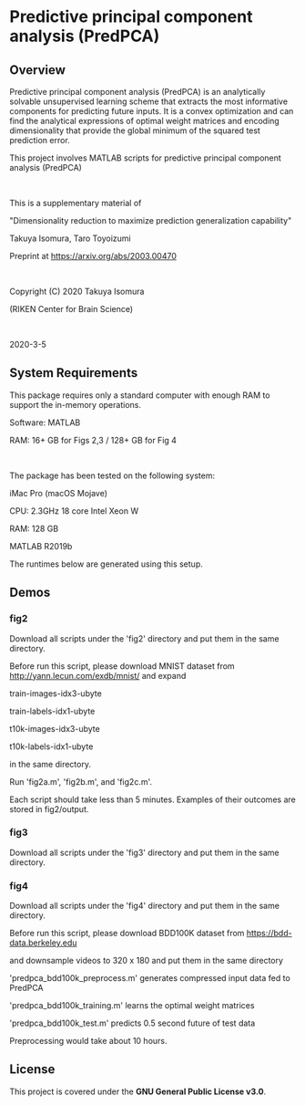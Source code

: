 # Predictive principal component analysis (PredPCA)

## Overview
Predictive principal component analysis (PredPCA) is an analytically solvable unsupervised learning scheme that extracts the most informative components for predicting future inputs. It is a convex optimization and can find the analytical expressions of optimal weight matrices and encoding dimensionality that provide the global minimum of the squared test prediction error.

This project involves MATLAB scripts for predictive principal component analysis (PredPCA)

<br>

This is a supplementary material of

"Dimensionality reduction to maximize prediction generalization capability"

Takuya Isomura, Taro Toyoizumi

Preprint at https://arxiv.org/abs/2003.00470

<br>

Copyright (C) 2020 Takuya Isomura

(RIKEN Center for Brain Science)

<br>

2020-3-5


## System Requirements
This package requires only a standard computer with enough RAM to support the in-memory operations.

Software: MATLAB

RAM: 16+ GB for Figs 2,3 / 128+ GB for Fig 4

<br>

The package has been tested on the following system:

iMac Pro (macOS Mojave)

CPU: 2.3GHz 18 core Intel Xeon W

RAM: 128 GB

MATLAB R2019b

The runtimes below are generated using this setup.


## Demos
### fig2
Download all scripts under the 'fig2' directory and put them in the same directory.

Before run this script, please download MNIST dataset from http://yann.lecun.com/exdb/mnist/ and expand

train-images-idx3-ubyte

train-labels-idx1-ubyte

t10k-images-idx3-ubyte

t10k-labels-idx1-ubyte

in the same directory.

Run 'fig2a.m', 'fig2b.m', and 'fig2c.m'.

Each script should take less than 5 minutes. Examples of their outcomes are stored in fig2/output.

### fig3
Download all scripts under the 'fig3' directory and put them in the same directory.


### fig4
Download all scripts under the 'fig4' directory and put them in the same directory.

Before run this script, please download BDD100K dataset from https://bdd-data.berkeley.edu

and downsample videos to 320 x 180 and put them in the same directory

'predpca_bdd100k_preprocess.m' generates compressed input data fed to PredPCA

'predpca_bdd100k_training.m' learns the optimal weight matrices

'predpca_bdd100k_test.m' predicts 0.5 second future of test data

Preprocessing would take about 10 hours.


## License
This project is covered under the **GNU General Public License v3.0**.
